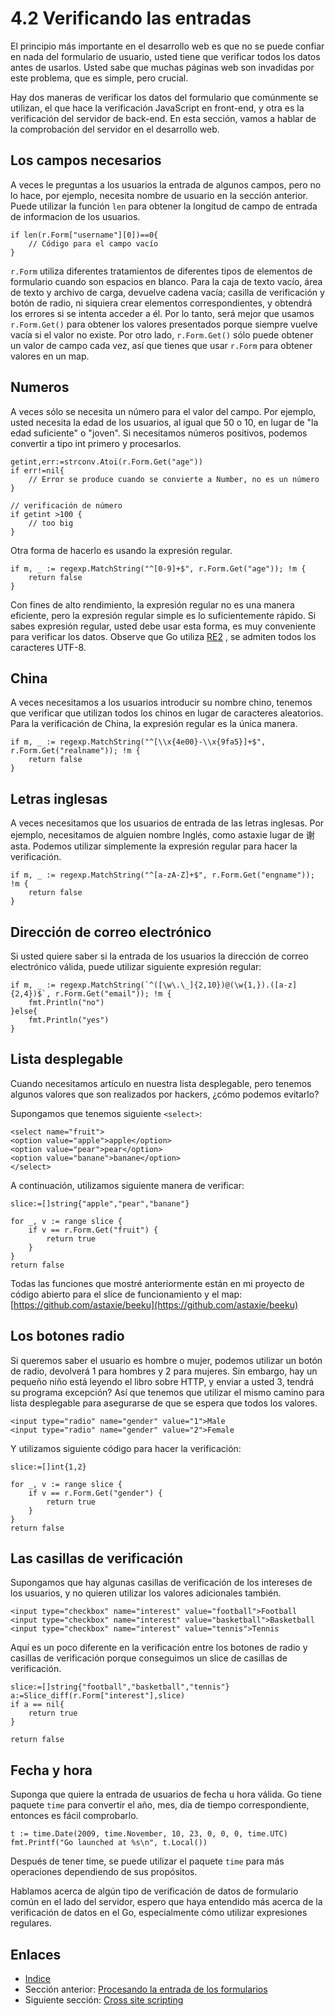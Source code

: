 # 4.2 Verificando las entradas

El principio más importante en el desarrollo web es que no se puede confiar en nada del formulario de usuario, usted tiene que verificar todos los datos antes de usarlos. Usted sabe que muchas páginas web son invadidas por este problema, que es simple, pero crucial.

Hay dos maneras de verificar los datos del formulario que comúnmente se utilizan, el que hace la verificación JavaScript en front-end, y otra es la verificación del servidor de back-end. En esta sección, vamos a hablar de la comprobación del servidor en el desarrollo web.

## Los campos necesarios

A veces le preguntas a los usuarios la entrada de algunos campos, pero no lo hace, por ejemplo, necesita nombre de usuario en la sección anterior. Puede utilizar la función `len` para obtener la longitud de campo de entrada de informacion de los usuarios.

	if len(r.Form["username"][0])==0{
    	// Código para el campo vacío
	}

`r.Form` utiliza diferentes tratamientos de diferentes tipos de elementos de formulario cuando son espacios en blanco. Para la caja de texto vacío, área de texto y archivo de carga, devuelve cadena vacía; casilla de verificación y botón de radio, ni siquiera crear elementos correspondientes, y obtendrá los errores si se intenta acceder a él. Por lo tanto, será mejor que usamos `r.Form.Get()` para obtener los valores presentados porque siempre vuelve vacía si el valor no existe. Por otro lado, `r.Form.Get()` sólo puede obtener un valor de campo cada vez, así que tienes que usar `r.Form` para obtener valores en un map.

## Numeros

A veces sólo se necesita un número para el valor del campo. Por ejemplo, usted necesita la edad de los usuarios, al igual que 50 o 10, en lugar de "la edad suficiente" o "joven". Si necesitamos números positivos, podemos convertir a tipo int primero y procesarlos.

	getint,err:=strconv.Atoi(r.Form.Get("age"))
	if err!=nil{
    	// Error se produce cuando se convierte a Number, no es un número
	}

	// verificación de número
	if getint >100 {
    	// too big
	}

Otra forma de hacerlo es usando la expresión regular.

	if m, _ := regexp.MatchString("^[0-9]+$", r.Form.Get("age")); !m {
    	return false
	}
	
Con fines de alto rendimiento, la expresión regular no es una manera eficiente, pero la expresión regular simple es lo suficientemente rápido. Si sabes expresión regular, usted debe usar esta forma, es muy conveniente para verificar los datos. Observe que Go utiliza [RE2](http://code.google.com/p/re2/wiki/Syntax) , se admiten todos los caracteres UTF-8.

## China

A veces necesitamos a los usuarios introducir su nombre chino, tenemos que verificar que utilizan todos los chinos en lugar de caracteres aleatorios. Para la verificación de China, la expresión regular es la única manera.

	if m, _ := regexp.MatchString("^[\\x{4e00}-\\x{9fa5}]+$", r.Form.Get("realname")); !m {
    	return false
	}

## Letras inglesas

A veces necesitamos que los usuarios de entrada de las letras inglesas. Por ejemplo, necesitamos de alguien nombre Inglés, como astaxie lugar de 谢 asta. Podemos utilizar simplemente la expresión regular para hacer la verificación.

	if m, _ := regexp.MatchString("^[a-zA-Z]+$", r.Form.Get("engname")); !m {
    	return false
	}

## Dirección de correo electrónico

Si usted quiere saber si la entrada de los usuarios la dirección de correo electrónico válida, puede utilizar siguiente expresión regular:

	if m, _ := regexp.MatchString(`^([\w\.\_]{2,10})@(\w{1,}).([a-z]{2,4})$`, r.Form.Get("email")); !m {
    	fmt.Println("no")
	}else{
    	fmt.Println("yes")
	}

## Lista desplegable

Cuando necesitamos artículo en nuestra lista desplegable, pero tenemos algunos valores que son realizados por hackers, ¿cómo podemos evitarlo?

Supongamos que tenemos siguiente `<select>`:

	<select name="fruit">
	<option value="apple">apple</option>
	<option value="pear">pear</option>
	<option value="banane">banane</option>
	</select>

A continuación, utilizamos siguiente manera de verificar:

	slice:=[]string{"apple","pear","banane"}

	for _, v := range slice {
    	if v == r.Form.Get("fruit") {
        	return true
    	}
	}
	return false

Todas las funciones que mostré anteriormente están en mi proyecto de código abierto para el slice de funcionamiento y el map:  [https://github.com/astaxie/beeku](https://github.com/astaxie/beeku)

## Los botones radio

Si queremos saber el usuario es hombre o mujer, podemos utilizar un botón de radio, devolverá 1 para hombres y 2 para mujeres. Sin embargo, hay un pequeño niño está leyendo el libro sobre HTTP, y enviar a usted 3, tendrá su programa excepción? Así que tenemos que utilizar el mismo camino para lista desplegable para asegurarse de que se espera que todos los valores.

	<input type="radio" name="gender" value="1">Male
	<input type="radio" name="gender" value="2">Female

Y utilizamos siguiente código para hacer la verificación:

	slice:=[]int{1,2}

	for _, v := range slice {
    	if v == r.Form.Get("gender") {
        	return true
    	}
	}
	return false

## Las casillas de verificación

Supongamos que hay algunas casillas de verificación de los intereses de los usuarios, y  no quieren utilizar los valores adicionales también.

	<input type="checkbox" name="interest" value="football">Football
	<input type="checkbox" name="interest" value="basketball">Basketball
	<input type="checkbox" name="interest" value="tennis">Tennis

Aquí es un poco diferente en la verificación entre los botones de radio y casillas de verificación porque conseguimos un slice de casillas de verificación.

	slice:=[]string{"football","basketball","tennis"}
	a:=Slice_diff(r.Form["interest"],slice)
	if a == nil{
    	return true
	}

	return false 

## Fecha y hora

Suponga que quiere la entrada de usuarios de fecha u hora válida. Go tiene paquete `time` para convertir el año, mes, día de tiempo correspondiente, entonces es fácil comprobarlo.

	t := time.Date(2009, time.November, 10, 23, 0, 0, 0, time.UTC)
	fmt.Printf("Go launched at %s\n", t.Local())

Después de tener time, se puede utilizar el paquete `time` para más operaciones dependiendo de sus propósitos.

Hablamos acerca de algún tipo de verificación de datos de formulario común en el lado del servidor, espero que haya entendido más acerca de la verificación de datos en el Go, especialmente cómo utilizar expresiones regulares.

## Enlaces

- [Indice](preface.md)
- Sección anterior: [Procesando la entrada de los formularios](04.1.md)
- Siguiente sección: [Cross site scripting](04.3.md)
